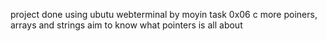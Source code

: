 project done using ubutu webterminal
by moyin
task 0x06 c more poiners, arrays and strings
aim to know what pointers is all about
